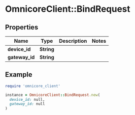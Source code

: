 # OmnicoreClient::BindRequest

## Properties

| Name | Type | Description | Notes |
| ---- | ---- | ----------- | ----- |
| **device_id** | **String** |  |  |
| **gateway_id** | **String** |  |  |

## Example

```ruby
require 'omnicore_client'

instance = OmnicoreClient::BindRequest.new(
  device_id: null,
  gateway_id: null
)
```

